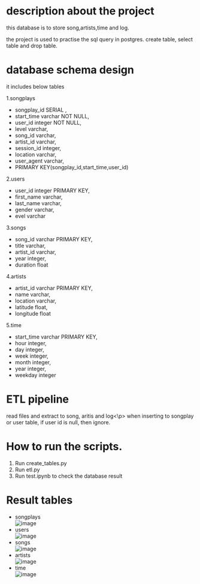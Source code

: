 # description about the project
<p>this database is to store song,artists,time and log.</p>
the project is used to practise the sql query in postgres. create table, select table and drop table.

# database schema design 
it includes below tables</p>
1.songplays</br>
 * songplay_id SERIAL , 
 * start_time varchar NOT NULL, 
 * user_id integer NOT NULL, 
 * level varchar, 
 * song_id varchar, 
 * artist_id varchar, 
 * session_id integer, 
 * location varchar, 
 * user_agent varchar,
 * PRIMARY KEY(songplay_id,start_time,user_id)
                            

2.users</br>
 * user_id integer PRIMARY KEY, 
 * first_name varchar, 
 * last_name varchar, 
 * gender varchar, 
 * evel varchar
 
3.songs</br>
 * song_id varchar PRIMARY KEY, 
 * title varchar, 
 * artist_id varchar, 
 * year integer, 
 * duration float
                    
4.artists</br>
 * artist_id varchar  PRIMARY KEY, 
 * name varchar, 
 * location varchar, 
 * latitude float, 
 * longitude float
                            
5.time</br>
 * start_time varchar  PRIMARY KEY, 
 * hour integer, 
 * day integer, 
 * week integer, 
 * month integer, 
 * year integer, 
 * weekday integer

# ETL pipeline
read files and extract to song, aritis and log<\p>
when inserting to songplay or user table, if user id is null, then ignore.


# How to run the scripts.
1. Run create_tables.py
2. Run etl.py
3. Run test.ipynb to check the database result

# Result tables

* songplays</br>
![image](https://github.com/shirleyonwang/udacity_Data_Engineer/tree/master/project1_postgresql/image/songplay.PNG)
* users</br>
![image](https://github.com/shirleyonwang/udacity_Data_Engineer/tree/master/project1_postgresql/image/user.PNG)
* songs</br>
![image](https://github.com/shirleyonwang/udacity_Data_Engineer/tree/master/project1_postgresql/image/song.PNG)
* artists</br>
![image](https://github.com/shirleyonwang/udacity_Data_Engineer/tree/master/project1_postgresql/image/artists.PNG)
* time</br>
![image](https://github.com/shirleyonwang/udacity_Data_Engineer/tree/master/project1_postgresql/image/time.PNG)

